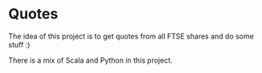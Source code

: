 Quotes
======

The idea of this project is to get quotes from all FTSE shares and do some stuff :)

There is a mix of Scala and Python in this project.
